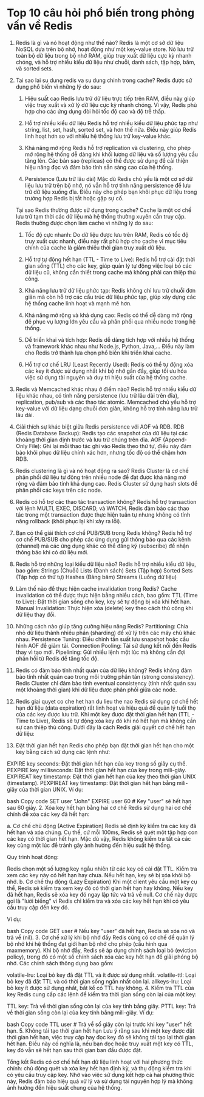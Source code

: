 # Top 10 câu hỏi phổ biến trong phỏng vấn về Redis

1. Redis là gì và nó hoạt động như thế nào?
   Redis là một cơ sở dữ liệu NoSQL dựa trên bộ nhớ, hoạt động như một key-value store. Nó lưu trữ toàn bộ dữ liệu trong bộ nhớ RAM, giúp truy xuất dữ liệu cực kỳ nhanh chóng, và hỗ trợ nhiều kiểu dữ liệu như chuỗi, danh sách, tập hợp, băm, và sorted sets.

2. Tai sao lai su dung redis va su dung chinh trong cache?
   Redis được sử dụng phổ biến vì những lý do sau:

   1. Hiệu suất cao
      Redis lưu trữ dữ liệu trực tiếp trên RAM, điều này giúp việc truy xuất và xử lý dữ liệu cực kỳ nhanh chóng. Vì vậy, Redis phù hợp cho các ứng dụng đòi hỏi tốc độ cao và độ trễ thấp.

   2. Hỗ trợ nhiều kiểu dữ liệu
      Redis hỗ trợ nhiều kiểu dữ liệu phức tạp như string, list, set, hash, sorted set, và hơn thế nữa. Điều này giúp Redis linh hoạt hơn so với nhiều hệ thống lưu trữ key-value khác.

   3. Khả năng mở rộng
      Redis hỗ trợ replication và clustering, cho phép mở rộng hệ thống dễ dàng khi khối lượng dữ liệu và số lượng yêu cầu tăng lên. Các bản sao (replicas) có thể được sử dụng để cải thiện hiệu năng đọc và đảm bảo tính sẵn sàng cao của hệ thống.

   4. Persistence (Lưu trữ lâu dài)
      Mặc dù Redis chủ yếu là một cơ sở dữ liệu lưu trữ trên bộ nhớ, nó vẫn hỗ trợ tính năng persistence để lưu trữ dữ liệu xuống đĩa. Điều này cho phép bạn khôi phục dữ liệu trong trường hợp Redis bị tắt hoặc gặp sự cố.

   Tại sao Redis thường được sử dụng trong cache?
   Cache là một cơ chế lưu trữ tạm thời các dữ liệu mà hệ thống thường xuyên cần truy cập. Redis thường được chọn làm cache vì những lý do sau:

   1. Tốc độ cực nhanh: Do dữ liệu được lưu trên RAM, Redis có tốc độ truy xuất cực nhanh, điều này rất phù hợp cho cache vì mục tiêu chính của cache là giảm thiểu thời gian truy xuất dữ liệu.

   2. Hỗ trợ tự động hết hạn (TTL - Time to Live): Redis hỗ trợ cài đặt thời gian sống (TTL) cho các key, giúp quản lý tự động việc loại bỏ các dữ liệu cũ, không cần thiết trong cache mà không phải can thiệp thủ công.

   3. Khả năng lưu trữ dữ liệu phức tạp: Redis không chỉ lưu trữ chuỗi đơn giản mà còn hỗ trợ các cấu trúc dữ liệu phức tạp, giúp xây dựng các hệ thống cache linh hoạt và mạnh mẽ hơn.

   4. Khả năng mở rộng và khả dụng cao: Redis có thể dễ dàng mở rộng để phục vụ lượng lớn yêu cầu và phân phối qua nhiều node trong hệ thống.

   5. Dễ triển khai và tích hợp: Redis dễ dàng tích hợp với nhiều hệ thống và framework khác nhau như Node.js, Python, Java,... Điều này làm cho Redis trở thành lựa chọn phổ biến khi triển khai cache.

   6. Hỗ trợ cơ chế LRU (Least Recently Used): Redis có thể tự động xóa các key ít được sử dụng nhất khi bộ nhớ gần đầy, giúp tối ưu hóa việc sử dụng tài nguyên và duy trì hiệu suất của hệ thống cache.

3. Redis và Memcached khác nhau ở điểm nào?
   Redis hỗ trợ nhiều kiểu dữ liệu khác nhau, có tính năng persistence (lưu trữ lâu dài trên đĩa), replication, pub/sub và các thao tác atomic.
   Memcached chủ yếu hỗ trợ key-value với dữ liệu dạng chuỗi đơn giản, không hỗ trợ tính năng lưu trữ lâu dài.
4. Giải thích sự khác biệt giữa Redis persistence với AOF và RDB.
   RDB (Redis Database Backup): Redis tạo các snapshot của dữ liệu tại các khoảng thời gian định trước và lưu trữ chúng trên đĩa.
   AOF (Append-Only File): Ghi lại mỗi thao tác ghi vào Redis theo thứ tự, điều này đảm bảo khôi phục dữ liệu chính xác hơn, nhưng tốc độ có thể chậm hơn RDB.
5. Redis clustering là gì và nó hoạt động ra sao?
   Redis Cluster là cơ chế phân phối dữ liệu tự động trên nhiều node để đạt được khả năng mở rộng và đảm bảo tính khả dụng cao. Redis Cluster sử dụng hash slots để phân phối các keys trên các node.
6. Redis có hỗ trợ các thao tác transaction không?
   Redis hỗ trợ transaction với lệnh MULTI, EXEC, DISCARD, và WATCH. Redis đảm bảo các thao tác trong một transaction được thực hiện tuần tự nhưng không có tính năng rollback (khôi phục lại khi xảy ra lỗi).
7. Bạn có thể giải thích cơ chế PUB/SUB trong Redis không?
   Redis hỗ trợ cơ chế PUB/SUB cho phép các ứng dụng gửi thông báo qua các kênh (channel) mà các ứng dụng khác có thể đăng ký (subscribe) để nhận thông báo khi có dữ liệu mới.
8. Redis hỗ trợ những loại kiểu dữ liệu nào?
   Redis hỗ trợ nhiều kiểu dữ liệu, bao gồm:
   Strings (Chuỗi)
   Lists (Danh sách)
   Sets (Tập hợp)
   Sorted Sets (Tập hợp có thứ tự)
   Hashes (Bảng băm)
   Streams (Luồng dữ liệu)
9. Làm thế nào để thực hiện cache invalidation trong Redis?
   Cache invalidation có thể được thực hiện bằng nhiều cách, bao gồm:
   TTL (Time to Live): Đặt thời gian sống cho key, key sẽ tự động bị xóa khi hết hạn.
   Manual Invalidation: Thực hiện xóa (delete) key theo cách thủ công khi dữ liệu thay đổi.
10. Những cách nào giúp tăng cường hiệu năng Redis?
    Partitioning: Chia nhỏ dữ liệu thành nhiều phần (sharding) để xử lý trên các máy chủ khác nhau.
    Persistence Tuning: Điều chỉnh tần suất lưu snapshot hoặc cấu hình AOF để giảm tải.
    Connection Pooling: Tái sử dụng kết nối đến Redis thay vì tạo mới.
    Pipelining: Gửi nhiều lệnh một lúc mà không cần đợi phản hồi từ Redis để tăng tốc độ.
11. Redis có đảm bảo tính nhất quán của dữ liệu không?
    Redis không đảm bảo tính nhất quán cao trong môi trường phân tán (strong consistency). Redis Cluster chỉ đảm bảo tính eventual consistency (tính nhất quán sau một khoảng thời gian) khi dữ liệu được phân phối giữa các node.

12. Redis giai quyet co che het han du lieu the nao
    Redis sử dụng cơ chế hết hạn dữ liệu (data expiration) rất linh hoạt và hiệu quả để quản lý tuổi thọ của các key được lưu trữ. Khi một key được đặt thời gian hết hạn (TTL - Time to Live), Redis sẽ tự động xóa key đó khi nó hết hạn mà không cần sự can thiệp thủ công. Dưới đây là cách Redis giải quyết cơ chế hết hạn dữ liệu:

13. Đặt thời gian hết hạn
    Redis cho phép bạn đặt thời gian hết hạn cho một key bằng cách sử dụng các lệnh như:

EXPIRE key seconds: Đặt thời gian hết hạn của key trong số giây cụ thể.
PEXPIRE key milliseconds: Đặt thời gian hết hạn của key trong mili-giây.
EXPIREAT key timestamp: Đặt thời gian hết hạn của key theo thời gian UNIX (timestamp).
PEXPIREAT key timestamp: Đặt thời gian hết hạn bằng mili-giây của thời gian UNIX.
Ví dụ:

bash
Copy code
SET user "John"
EXPIRE user 60 # Key "user" sẽ hết hạn sau 60 giây. 2. Xóa key hết hạn bằng hai cơ chế
Redis sử dụng hai cơ chế chính để xóa các key đã hết hạn:

a. Cơ chế chủ động (Active Expiration)
Redis sẽ định kỳ kiểm tra các key đã hết hạn và xóa chúng. Cụ thể, cứ mỗi 100ms, Redis sẽ quét một tập hợp con các key có thời gian hết hạn. Mặc dù vậy, Redis không kiểm tra tất cả các key cùng một lúc để tránh gây ảnh hưởng đến hiệu suất hệ thống.

Quy trình hoạt động:

Redis chọn một số lượng key ngẫu nhiên từ các key có cài đặt TTL.
Kiểm tra xem các key này có hết hạn hay chưa.
Nếu hết hạn, key sẽ bị xóa khỏi bộ nhớ.
b. Cơ chế thụ động (Lazy Expiration)
Khi một client yêu cầu một key cụ thể, Redis sẽ kiểm tra xem key đó có thời gian hết hạn hay không. Nếu key đã hết hạn, Redis sẽ xóa key đó ngay lập tức và trả về null. Cơ chế này được gọi là "lười biếng" vì Redis chỉ kiểm tra và xóa các key hết hạn khi có yêu cầu truy cập đến key đó.

Ví dụ:

bash
Copy code
GET user # Nếu key "user" đã hết hạn, Redis sẽ xóa nó và trả về (nil). 3. Cơ chế xử lý khi bộ nhớ đầy
Redis cũng có cơ chế để quản lý bộ nhớ khi hệ thống đạt giới hạn bộ nhớ cho phép (cấu hình qua maxmemory). Khi bộ nhớ đầy, Redis sẽ áp dụng chính sách loại bỏ (eviction policy), trong đó có một số chính sách xóa các key hết hạn để giải phóng bộ nhớ. Các chính sách thông dụng bao gồm:

volatile-lru: Loại bỏ key đã đặt TTL và ít được sử dụng nhất.
volatile-ttl: Loại bỏ key đã đặt TTL và có thời gian sống ngắn nhất còn lại.
allkeys-lru: Loại bỏ key ít được sử dụng nhất, bất kể có TTL hay không. 4. Kiểm tra TTL của key
Redis cung cấp các lệnh để kiểm tra thời gian sống còn lại của một key:

TTL key: Trả về thời gian sống còn lại của key tính bằng giây.
PTTL key: Trả về thời gian sống còn lại của key tính bằng mili-giây.
Ví dụ:

bash
Copy code
TTL user # Trả về số giây còn lại trước khi key "user" hết hạn. 5. Không tái tạo thời gian hết hạn
Lưu ý rằng sau khi một key được đặt thời gian hết hạn, việc truy cập hay đọc key đó sẽ không tái tạo lại thời gian hết hạn. Điều này có nghĩa là, nếu bạn đọc hoặc truy xuất một key có TTL, key đó vẫn sẽ hết hạn sau thời gian ban đầu được đặt.

Tổng kết
Redis có cơ chế hết hạn dữ liệu linh hoạt với hai phương thức chính: chủ động quét và xóa key hết hạn định kỳ, và thụ động kiểm tra khi có yêu cầu truy cập key. Nhờ vào việc sử dụng kết hợp cả hai phương thức này, Redis đảm bảo hiệu quả xử lý và sử dụng tài nguyên hợp lý mà không ảnh hưởng đến hiệu suất chung của hệ thống.
